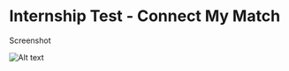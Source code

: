 # Internship Test - Connect My Match

Screenshot 

![Alt text](https://github.com/imharish29/Internship-Test/blob/master/screenshot.jpg?raw=true "UI")
